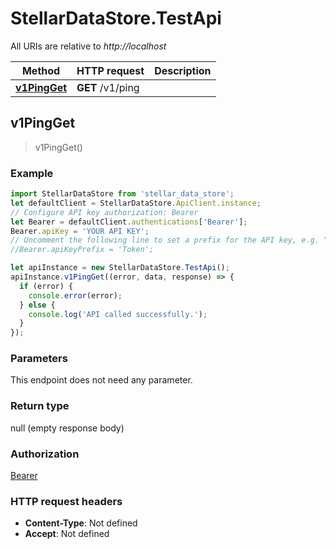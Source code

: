 # StellarDataStore.TestApi

All URIs are relative to *http://localhost*

Method | HTTP request | Description
------------- | ------------- | -------------
[**v1PingGet**](TestApi.md#v1PingGet) | **GET** /v1/ping | 



## v1PingGet

> v1PingGet()



### Example

```javascript
import StellarDataStore from 'stellar_data_store';
let defaultClient = StellarDataStore.ApiClient.instance;
// Configure API key authorization: Bearer
let Bearer = defaultClient.authentications['Bearer'];
Bearer.apiKey = 'YOUR API KEY';
// Uncomment the following line to set a prefix for the API key, e.g. "Token" (defaults to null)
//Bearer.apiKeyPrefix = 'Token';

let apiInstance = new StellarDataStore.TestApi();
apiInstance.v1PingGet((error, data, response) => {
  if (error) {
    console.error(error);
  } else {
    console.log('API called successfully.');
  }
});
```

### Parameters

This endpoint does not need any parameter.

### Return type

null (empty response body)

### Authorization

[Bearer](../README.md#Bearer)

### HTTP request headers

- **Content-Type**: Not defined
- **Accept**: Not defined

